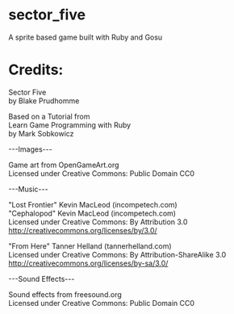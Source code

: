 # sector_five
A sprite based game built with Ruby and Gosu

# Credits: 
Sector Five  
by Blake Prudhomme

Based on a Tutorial from  
Learn Game Programming with Ruby  
by Mark Sobkowicz

---Images---

Game art from OpenGameArt.org  
Licensed under Creative Commons: Public Domain CC0

---Music---

"Lost Frontier" Kevin MacLeod (incompetech.com)  
"Cephalopod" Kevin MacLeod (incompetech.com)  
Licensed under Creative Commons: By Attribution 3.0  
http://creativecommons.org/licenses/by/3.0/

"From Here" Tanner Helland (tannerhelland.com)  
Licensed under Creative Commons: By Attribution-ShareAlike 3.0  
http://creativecommons.org/licenses/by-sa/3.0/

---Sound Effects---

Sound effects from freesound.org  
Licensed under Creative Commons: Public Domain CC0
